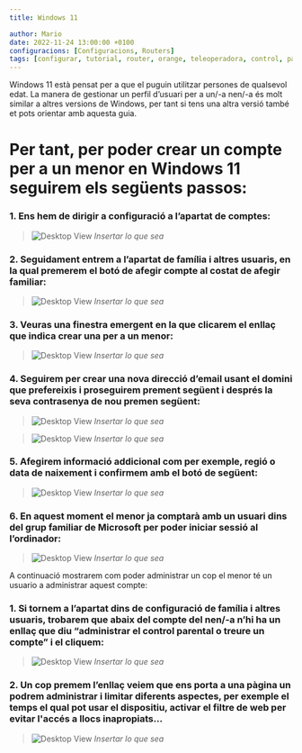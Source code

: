 ```yaml
---
title: Windows 11

author: Mario
date: 2022-11-24 13:00:00 +0100 
configuracions: [Configuracions, Routers]
tags: [configurar, tutorial, router, orange, teleoperadora, control, parental, pc, libebox, acces, xarxa, dispositiu, restringir, jazztel]
---
```



Windows 11 està pensat per a que el puguin utilitzar persones de qualsevol edat. La manera de gestionar un perfil d’usuari per a un/-a nen/-a és molt similar a altres versions de Windows, per tant si tens una altra versió també et pots orientar amb aquesta guia.

# Per tant, per poder crear un compte per a un menor en Windows 11 seguirem els següents passos:

### 1. Ens hem de dirigir a configuració a l’apartat de comptes:

>![Desktop View](/assets/img/windows11/image4.png)
_Insertar lo que sea_

### 2. Seguidament entrem a l’apartat de família i altres usuaris, en la qual premerem el botó de afegir compte al costat de afegir familiar:

>![Desktop View](/assets/img/windows11/image3.png)
_Insertar lo que sea_

### 3. Veuras una finestra emergent en la que clicarem el enllaç que indica crear una per a un menor:

>![Desktop View](/assets/img/windows11/image5.png)
_Insertar lo que sea_

### 4. Seguirem per crear una nova direcció d’email usant el domini que prefereixis i proseguirem prement següent i després la seva contrasenya de nou premen següent:

>![Desktop View](/assets/img/windows11/image9.png)
_Insertar lo que sea_

>![Desktop View](/assets/img/windows11/image6.png)
_Insertar lo que sea_


### 5. Afegirem informació addicional com per exemple, regió o data de naixement i confirmem amb el botó de següent:


>![Desktop View](/assets/img/windows11/image2.png)
_Insertar lo que sea_

### 6. En aquest moment el menor ja comptarà amb un usuari dins del grup familiar de Microsoft per poder iniciar sessió al l’ordinador:

>![Desktop View](/assets/img/windows11/image7.png)
_Insertar lo que sea_



A continuació mostrarem com poder administrar un cop el menor té un usuario a administrar aquest compte:

### 1. Si tornem a l’apartat dins de configuració de família i altres usuaris, trobarem que abaix del compte del nen/-a n’hi ha un enllaç que diu “administrar el control parental o treure un compte” i el cliquem:

>![Desktop View](/assets/img/windows11/image1.png)
_Insertar lo que sea_

### 2. Un cop premem l’enllaç veiem que ens porta a una pàgina un podrem administrar i limitar diferents aspectes, per exemple el temps el qual pot usar el dispositiu, activar el filtre de web per evitar l'accés a llocs inapropiats…

>![Desktop View](/assets/img/windows11/image8.png)
_Insertar lo que sea_


